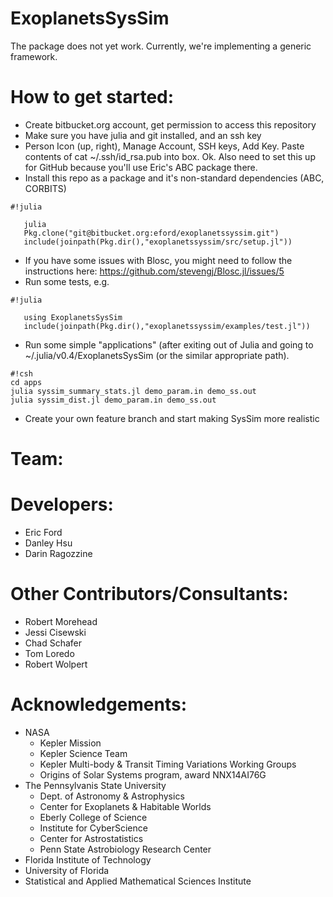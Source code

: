 # ExoplanetsSysSim
The package does not yet work.
Currently, we're implementing a generic framework.

# How to get started:
* Create bitbucket.org account, get permission to access this repository
* Make sure you have julia and git installed, and an ssh key
* Person Icon (up, right), Manage Account, SSH keys, Add Key.  Paste contents of cat ~/.ssh/id_rsa.pub into box. Ok. Also need to set this up for GitHub because you'll use Eric's ABC package there.
* Install this repo as a package and it's non-standard dependencies (ABC, CORBITS)
```
#!julia

   julia
   Pkg.clone("git@bitbucket.org:eford/exoplanetssyssim.git")
   include(joinpath(Pkg.dir(),"exoplanetssyssim/src/setup.jl"))   

```
* If you have some issues with Blosc, you might need to follow the instructions here: https://github.com/stevengj/Blosc.jl/issues/5
* Run some tests, e.g. 
```
#!julia

   using ExoplanetsSysSim
   include(joinpath(Pkg.dir(),"exoplanetssyssim/examples/test.jl"))   
```
* Run some simple "applications" (after exiting out of Julia and going to 
~/.julia/v0.4/ExoplanetsSysSim (or the similar appropriate path).

```
#!csh
cd apps
julia syssim_summary_stats.jl demo_param.in demo_ss.out
julia syssim_dist.jl demo_param.in demo_ss.out
```
* Create your own feature branch and start making SysSim more realistic

# Team:
# Developers:
  * Eric Ford
  * Danley Hsu
  * Darin Ragozzine
# Other Contributors/Consultants:
  * Robert Morehead
  * Jessi Cisewski
  * Chad Schafer
  * Tom Loredo
  * Robert Wolpert

# Acknowledgements:
* NASA
  * Kepler Mission
  * Kepler Science Team
  * Kepler Multi-body & Transit Timing Variations Working Groups
  * Origins of Solar Systems program, award NNX14AI76G
* The Pennsylvanis State University
  * Dept. of Astronomy & Astrophysics
  * Center for Exoplanets & Habitable Worlds
  * Eberly College of Science
  * Institute for CyberScience
  * Center for Astrostatistics
  * Penn State Astrobiology Research Center
* Florida Institute of Technology
* University of Florida
* Statistical and Applied Mathematical Sciences Institute

